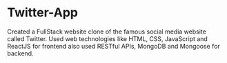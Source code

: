 # Twitter-App
Created a FullStack website clone of the famous social media website called Twitter. Used web technologies like HTML, CSS, JavaScript and ReactJS for frontend also used RESTful APIs, MongoDB and Mongoose for backend.
